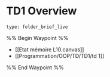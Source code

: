 # TD1 Overview
 
```ccard
type: folder_brief_live
```
 
%% Begin Waypoint %%
- [[Etat mémoire L10.canvas]]
- [[Programmation/OOP/TD/TD1/td 1]]

%% End Waypoint %%